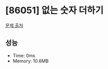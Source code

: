 # [86051] 없는 숫자 더하기

[문제 출처](https://school.programmers.co.kr/learn/courses/30/lessons/86051)

## 성능

- Time: 0ms
- Memory: 10.6MB